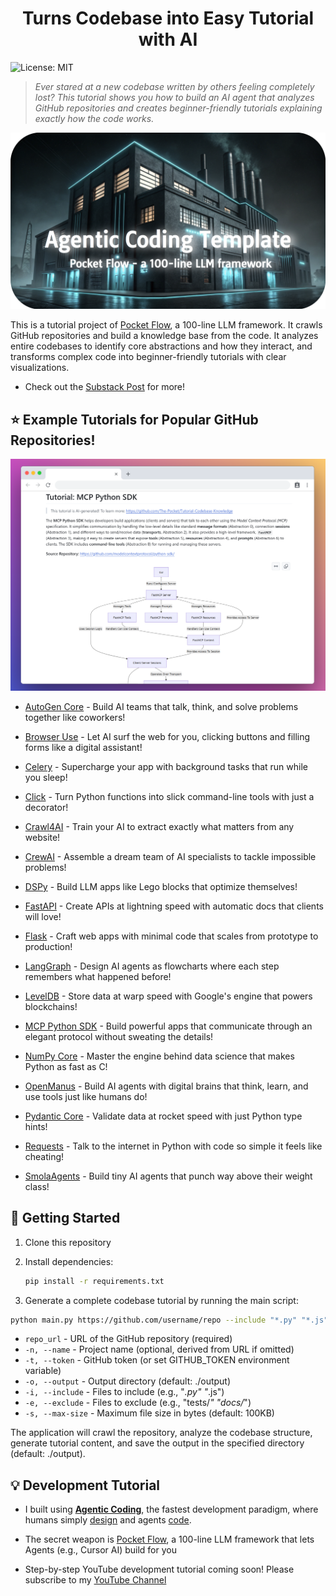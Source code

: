 <h1 align="center">Turns Codebase into Easy Tutorial with AI</h1>

![License: MIT](https://img.shields.io/badge/License-MIT-yellow.svg)

> *Ever stared at a new codebase written by others feeling completely lost? This tutorial shows you how to build an AI agent that analyzes GitHub repositories and creates beginner-friendly tutorials explaining exactly how the code works.*

<p align="center">
  <img 
    src="./assets/banner.png" width="800"
  />
</p>

This is a tutorial project of [Pocket Flow](https://github.com/The-Pocket/PocketFlow), a 100-line LLM framework. It crawls GitHub repositories and build a knowledge base from the code. It analyzes entire codebases to identify core abstractions and how they interact, and transforms complex code into beginner-friendly tutorials with clear visualizations.

- Check out the [Substack Post](https://zacharyhuang.substack.com/p/ai-codebase-knowledge-builder-full) for more!

## ⭐ Example Tutorials for Popular GitHub Repositories!

<p align="center">
    <img 
      src="./assets/example.png" width="600"
    />
</p>

- [AutoGen Core](https://the-pocket.github.io/Tutorial-Codebase-Knowledge/AutoGen%20Core) - Build AI teams that talk, think, and solve problems together like coworkers!

- [Browser Use](https://the-pocket.github.io/Tutorial-Codebase-Knowledge/Browser%20Use) - Let AI surf the web for you, clicking buttons and filling forms like a digital assistant!

- [Celery](https://the-pocket.github.io/Tutorial-Codebase-Knowledge/Celery) - Supercharge your app with background tasks that run while you sleep!

- [Click](https://the-pocket.github.io/Tutorial-Codebase-Knowledge/Click) - Turn Python functions into slick command-line tools with just a decorator!

- [Crawl4AI](https://the-pocket.github.io/Tutorial-Codebase-Knowledge/Crawl4AI) - Train your AI to extract exactly what matters from any website!

- [CrewAI](https://the-pocket.github.io/Tutorial-Codebase-Knowledge/CrewAI) - Assemble a dream team of AI specialists to tackle impossible problems!

- [DSPy](https://the-pocket.github.io/Tutorial-Codebase-Knowledge/DSPy) - Build LLM apps like Lego blocks that optimize themselves!

- [FastAPI](https://the-pocket.github.io/Tutorial-Codebase-Knowledge/FastAPI) - Create APIs at lightning speed with automatic docs that clients will love!

- [Flask](https://the-pocket.github.io/Tutorial-Codebase-Knowledge/Flask) - Craft web apps with minimal code that scales from prototype to production!

- [LangGraph](https://the-pocket.github.io/Tutorial-Codebase-Knowledge/LangGraph) - Design AI agents as flowcharts where each step remembers what happened before!

- [LevelDB](https://the-pocket.github.io/Tutorial-Codebase-Knowledge/LevelDB) - Store data at warp speed with Google's engine that powers blockchains!

- [MCP Python SDK](https://the-pocket.github.io/Tutorial-Codebase-Knowledge/MCP%20Python%20SDK) - Build powerful apps that communicate through an elegant protocol without sweating the details!

- [NumPy Core](https://the-pocket.github.io/Tutorial-Codebase-Knowledge/NumPy%20Core) - Master the engine behind data science that makes Python as fast as C!

- [OpenManus](https://the-pocket.github.io/Tutorial-Codebase-Knowledge/OpenManus) - Build AI agents with digital brains that think, learn, and use tools just like humans do!

- [Pydantic Core](https://the-pocket.github.io/Tutorial-Codebase-Knowledge/Pydantic%20Core) - Validate data at rocket speed with just Python type hints!

- [Requests](https://the-pocket.github.io/Tutorial-Codebase-Knowledge/Requests) - Talk to the internet in Python with code so simple it feels like cheating!

- [SmolaAgents](https://the-pocket.github.io/Tutorial-Codebase-Knowledge/SmolaAgents) - Build tiny AI agents that punch way above their weight class!


## 🚀 Getting Started

1. Clone this repository

2. Install dependencies: 
   ```bash
   pip install -r requirements.txt
   ```

3. Generate a complete codebase tutorial by running the main script:
  ```bash
  python main.py https://github.com/username/repo --include "*.py" "*.js" --exclude "tests/*" --max-size 50000
  ```
  - `repo_url` - URL of the GitHub repository (required)
  - `-n, --name` - Project name (optional, derived from URL if omitted)
  - `-t, --token` - GitHub token (or set GITHUB_TOKEN environment variable)
  - `-o, --output` - Output directory (default: ./output)
  - `-i, --include` - Files to include (e.g., "*.py" "*.js")
  - `-e, --exclude` - Files to exclude (e.g., "tests/*" "docs/*")
  - `-s, --max-size` - Maximum file size in bytes (default: 100KB)
    
The application will crawl the repository, analyze the codebase structure, generate tutorial content, and save the output in the specified directory (default: ./output).


## 💡 Development Tutorial

- I built using [**Agentic Coding**](https://zacharyhuang.substack.com/p/agentic-coding-the-most-fun-way-to), the fastest development paradigm, where humans simply [design](docs/design.md) and agents [code](flow.py).

- The secret weapon is [Pocket Flow](https://github.com/The-Pocket/PocketFlow), a 100-line LLM framework that lets Agents (e.g., Cursor AI) build for you
  
- Step-by-step YouTube development tutorial coming soon! Please subscribe to my [YouTube Channel](https://www.youtube.com/@ZacharyLLM?sub_confirmation=1)


